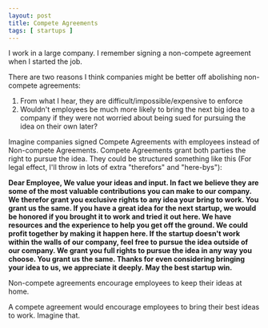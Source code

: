 ```yaml
---
layout: post
title: Compete Agreements
tags: [ startups ]
---
```


I work in a large company. I remember signing a non-compete agreement when I started the job.

There are two reasons I think companies might be better off abolishing non-compete agreements:

1. From what I hear, they are difficult/impossible/expensive to enforce
1. Wouldn't employees be much more likely to bring the next big idea to a company if they were not worried about being sued for pursuing the idea on their own later?

Imagine companies signed Compete Agreements with employees instead of Non-compete Agreements. Compete Agreements grant both parties the right to pursue the idea. They could be structured something like this (For legal effect, I'll throw in lots of extra "therefors" and "here-bys"):

**Dear Employee, We value your ideas and input. In fact we believe they are some of the most valuable contributions you can make to our company. We therefor grant you exclusive rights to any idea your bring to work. You grant us the same. If you have a great idea for the next startup, we would be honored if you brought it to work and tried it out here. We have resources and the experience to help you get off the ground. We could profit together by making it happen here. If the startup doesn't work within the walls of our company, feel free to pursue the idea outside of our company. We grant you full rights to pursue the idea in any way you choose. You grant us the same. Thanks for even considering bringing your idea to us, we appreciate it deeply. May the best startup win.**

Non-compete agreements encourage employees to keep their ideas at home.

A compete agreement would encourage employees to bring their best ideas to work. Imagine that.
